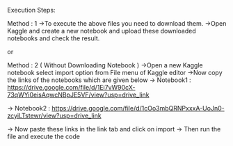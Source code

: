 Execution Steps:

Method : 1 
->To execute the above files you need to download them.
->Open Kaggle and create a new notebook and upload these downloaded notebooks and check the result.

or

Method : 2 ( Without Downloading Notebook )
->Open a new Kaggle notebook select import option from File menu of Kaggle editor
->Now copy the links of the notebooks which are given below 
-> Notebook1 : https://drive.google.com/file/d/1Ei7vW90cX-73qWYi0eisAqwcNBpJE5VF/view?usp=drive_link

-> Notebook2 : https://drive.google.com/file/d/1cOo3mbQRNPxxxA-UoJn0-zcyiLTstewr/view?usp=drive_link

-> Now paste these links in the link tab and click on import
-> Then run the file and execute the code


